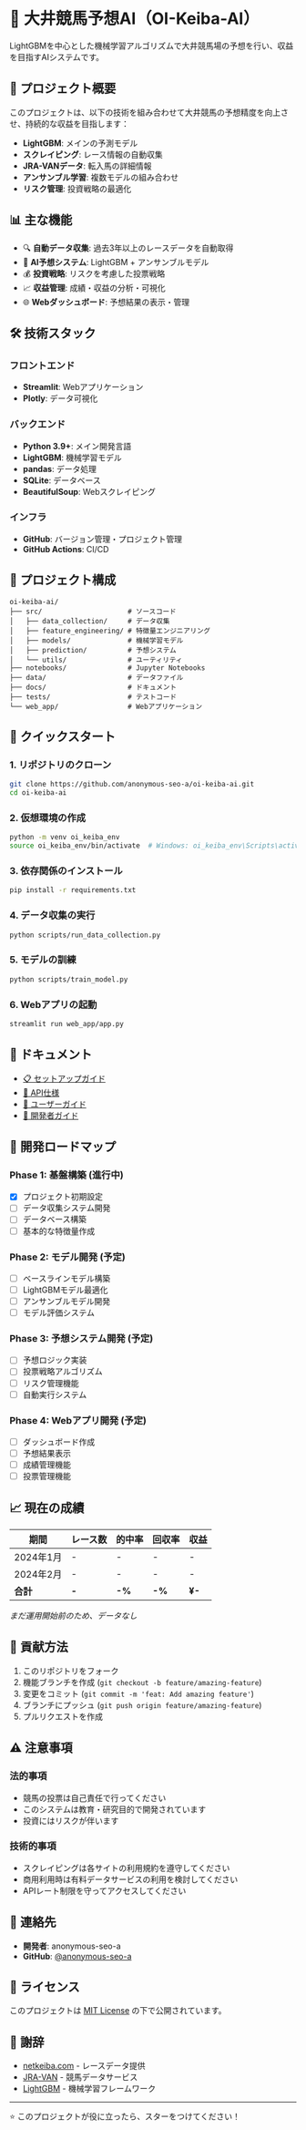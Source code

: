# 🏇 大井競馬予想AI（OI-Keiba-AI）

LightGBMを中心とした機械学習アルゴリズムで大井競馬場の予想を行い、収益を目指すAIシステムです。

## 🚀 プロジェクト概要

このプロジェクトは、以下の技術を組み合わせて大井競馬の予想精度を向上させ、持続的な収益を目指します：

- **LightGBM**: メインの予測モデル
- **スクレイピング**: レース情報の自動収集
- **JRA-VANデータ**: 転入馬の詳細情報
- **アンサンブル学習**: 複数モデルの組み合わせ
- **リスク管理**: 投資戦略の最適化

## 📊 主な機能

- 🔍 **自動データ収集**: 過去3年以上のレースデータを自動取得
- 🧠 **AI予想システム**: LightGBM + アンサンブルモデル
- 💰 **投資戦略**: リスクを考慮した投票戦略
- 📈 **収益管理**: 成績・収益の分析・可視化
- 🌐 **Webダッシュボード**: 予想結果の表示・管理

## 🛠️ 技術スタック

### フロントエンド
- **Streamlit**: Webアプリケーション
- **Plotly**: データ可視化

### バックエンド  
- **Python 3.9+**: メイン開発言語
- **LightGBM**: 機械学習モデル
- **pandas**: データ処理
- **SQLite**: データベース
- **BeautifulSoup**: Webスクレイピング

### インフラ
- **GitHub**: バージョン管理・プロジェクト管理
- **GitHub Actions**: CI/CD

## 📁 プロジェクト構成

```
oi-keiba-ai/
├── src/                     # ソースコード
│   ├── data_collection/     # データ収集
│   ├── feature_engineering/ # 特徴量エンジニアリング  
│   ├── models/              # 機械学習モデル
│   ├── prediction/          # 予想システム
│   └── utils/               # ユーティリティ
├── notebooks/               # Jupyter Notebooks
├── data/                    # データファイル
├── docs/                    # ドキュメント
├── tests/                   # テストコード
└── web_app/                 # Webアプリケーション
```

## 🚀 クイックスタート

### 1. リポジトリのクローン
```bash
git clone https://github.com/anonymous-seo-a/oi-keiba-ai.git
cd oi-keiba-ai
```

### 2. 仮想環境の作成
```bash
python -m venv oi_keiba_env
source oi_keiba_env/bin/activate  # Windows: oi_keiba_env\Scripts\activate
```

### 3. 依存関係のインストール
```bash
pip install -r requirements.txt
```

### 4. データ収集の実行
```bash
python scripts/run_data_collection.py
```

### 5. モデルの訓練
```bash
python scripts/train_model.py
```

### 6. Webアプリの起動
```bash
streamlit run web_app/app.py
```

## 📖 ドキュメント

- [📋 セットアップガイド](docs/setup.md)
- [🔧 API仕様](docs/api.md)
- [👤 ユーザーガイド](docs/user_guide.md)
- [🧪 開発者ガイド](docs/developer_guide.md)

## 🎯 開発ロードマップ

### Phase 1: 基盤構築 (進行中)
- [x] プロジェクト初期設定
- [ ] データ収集システム開発
- [ ] データベース構築
- [ ] 基本的な特徴量作成

### Phase 2: モデル開発 (予定)
- [ ] ベースラインモデル構築
- [ ] LightGBMモデル最適化
- [ ] アンサンブルモデル開発
- [ ] モデル評価システム

### Phase 3: 予想システム開発 (予定)
- [ ] 予想ロジック実装
- [ ] 投票戦略アルゴリズム
- [ ] リスク管理機能
- [ ] 自動実行システム

### Phase 4: Webアプリ開発 (予定)
- [ ] ダッシュボード作成
- [ ] 予想結果表示
- [ ] 成績管理機能
- [ ] 投票管理機能

## 📈 現在の成績

| 期間 | レース数 | 的中率 | 回収率 | 収益 |
|------|----------|--------|--------|------|
| 2024年1月 | - | - | - | - |
| 2024年2月 | - | - | - | - |
| **合計** | **-** | **-%** | **-%** | **¥-** |

*まだ運用開始前のため、データなし*

## 🤝 貢献方法

1. このリポジトリをフォーク
2. 機能ブランチを作成 (`git checkout -b feature/amazing-feature`)
3. 変更をコミット (`git commit -m 'feat: Add amazing feature'`)
4. ブランチにプッシュ (`git push origin feature/amazing-feature`)
5. プルリクエストを作成

## ⚠️ 注意事項

### 法的事項
- 競馬の投票は自己責任で行ってください
- このシステムは教育・研究目的で開発されています
- 投資にはリスクが伴います

### 技術的事項
- スクレイピングは各サイトの利用規約を遵守してください
- 商用利用時は有料データサービスの利用を検討してください
- APIレート制限を守ってアクセスしてください

## 📧 連絡先

- **開発者**: anonymous-seo-a
- **GitHub**: [@anonymous-seo-a](https://github.com/anonymous-seo-a)

## 📄 ライセンス

このプロジェクトは [MIT License](LICENSE) の下で公開されています。

## 🙏 謝辞

- [netkeiba.com](https://netkeiba.com/) - レースデータ提供
- [JRA-VAN](https://jra-van.jp/) - 競馬データサービス
- [LightGBM](https://lightgbm.readthedocs.io/) - 機械学習フレームワーク

---

⭐ このプロジェクトが役に立ったら、スターをつけてください！